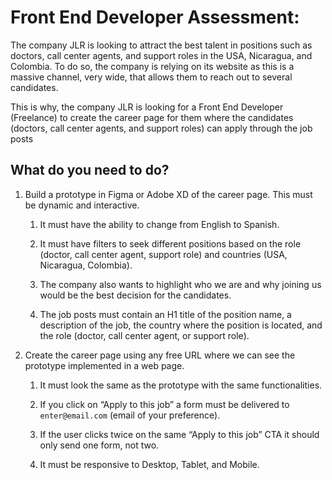 # Front End Developer Assessment:

The company JLR is looking to attract the best talent in positions such as doctors, call center
agents, and support roles in the USA, Nicaragua, and Colombia. To do so, the company is
relying on its website as this is a massive channel, very wide, that allows them to reach out to
several candidates.

This is why, the company JLR is looking for a Front End Developer (Freelance) to create the
career page for them where the candidates (doctors, call center agents, and support roles) can
apply through the job posts

## What do you need to do?

1. Build a prototype in Figma or Adobe XD of the career page. This must be dynamic and
interactive.

   1. It must have the ability to change from English to Spanish.

   2. It must have filters to seek different positions based on the role (doctor, call
center agent, support role) and countries (USA, Nicaragua, Colombia).

   3. The company also wants to highlight who we are and why joining us would be the
best decision for the candidates.

   4. The job posts must contain an H1 title of the position name, a description of the
job, the country where the position is located, and the role (doctor, call center
agent, or support role).

2. Create the career page using any free URL where we can see the prototype
implemented in a web page.

   1. It must look the same as the prototype with the same functionalities.

   2. If you click on “Apply to this job” a form must be delivered to `enter@email.com` (email of your preference).

   3. If the user clicks twice on the same “Apply to this job” CTA it should only
send one form, not two.

   4. It must be responsive to Desktop, Tablet, and Mobile.

